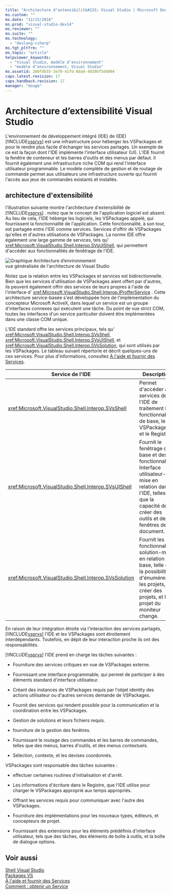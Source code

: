 ```yaml
---
title: "Architecture d’extensibilit&#233; Visual Studio | Microsoft Docs"
ms.custom: ""
ms.date: "12/15/2016"
ms.prod: "visual-studio-dev14"
ms.reviewer: ""
ms.suite: ""
ms.technology: 
  - "devlang-csharp"
ms.tgt_pltfrm: ""
ms.topic: "article"
helpviewer_keywords: 
  - "Visual Studio, modèle d’environnement"
  - "modèle d’environnement, Visual Studio"
ms.assetid: 280fdb55-3e70-41fd-8da0-4039bf5d4894
caps.latest.revision: 17
caps.handback.revision: 17
manager: "douge"
---
```

# Architecture d’extensibilit&#233; Visual Studio
L'environnement de développement intégré \(IDE\) de \(IDE\) [!INCLUDE[vsprvs](../code-quality/includes/vsprvs_md.md)] est une infrastructure pour héberger les VSPackages et pour le rendre plus facile d'échanger les services partagés.  Un exemple de ce est la façon dont l'IDE implémente l'interface utilisateur \(UI\).  L'IDE fournit la fenêtre de conteneur et les barres d'outils et des menus par défaut.  Il fournit également une infrastructure riche COM qui rend l'interface utilisateur programmable.  Le modèle complète de gestion et de routage de commande permet aux utilisateurs une infrastructure ouverte qui fournit l'accès aux jeux de commandes existants et installés.  
  
## architecture d'extensibilité  
 l'illustration suivante montre l'architecture d'extensibilité de [!INCLUDE[vsprvs](../code-quality/includes/vsprvs_md.md)] .  notez que le concept de l'application logiciel est absent.  Au lieu de cela, l'IDE héberge les logiciels, les VSPackages appelé, qui fournissent la fonctionnalité de l'application.  Cette fonctionnalité, à son tour, est partagée entre l'IDE comme services.  Services d'offrir de VSPackages qu'elles et d'autres utilisations de VSPackages.  La norme IDE offre également une large gamme de services, tels qu' <xref:Microsoft.VisualStudio.Shell.Interop.SVsUIShell>, qui permettent d'accéder aux fonctionnalités de fenêtrage de l'IDE.  
  
 ![Graphique Architecture d’environnement](../extensibility/internals/media/environment.png "environment")  
vue généralisée de l'architecture de Visual Studio  
  
 Notez que la relation entre les VSPackages et services est bidirectionnelle.  Bien que les services d'utilisation de VSPackages aient offert par d'autres, ils peuvent également offrir des services de leurs propres à l'aide de l'interface d' <xref:Microsoft.VisualStudio.Shell.Interop.IProfferService> .  Cette architecture service\-basée s'est développée hors de l'implémentation du concepteur Microsoft ActiveX, dans lequel un service est un groupe d'interfaces connexes qui exécutent une tâche.  Du point de vue strict COM, toutes les interfaces d'un service particulier doivent être implémentées dans une classe COM unique.  
  
 L'IDE standard offre les services principaux, tels qu' <xref:Microsoft.VisualStudio.Shell.Interop.SVsShell>, <xref:Microsoft.VisualStudio.Shell.Interop.SVsUIShell>, et <xref:Microsoft.VisualStudio.Shell.Interop.SVsSolution>, qui sont utilisés par les VSPackages.  Le tableau suivant répertorie et décrit quelques\-uns de ces services.  Pour plus d'informations, consultez [À l'aide et fournir des Services](../extensibility/using-and-providing-services.md).  
  
|Service de l'IDE|Description|  
|----------------------|-----------------|  
|<xref:Microsoft.VisualStudio.Shell.Interop.SVsShell>|Permet d'accéder aux services de l'IDE de traitement la fonctionnalité de base, le VSPackages, et le Registre.|  
|<xref:Microsoft.VisualStudio.Shell.Interop.SVsUIShell>|Fournit le fenêtrage de base et des fonctionnalités Interface utilisateur\-mise en relation dans l'IDE, telles que la capacité de créer des outils et des fenêtres de document.|  
|<xref:Microsoft.VisualStudio.Shell.Interop.SVsSolution>|Fournit les fonctionnalités solution\-mise en relation de base, telle que la possibilité d'énumérer les projets, créer des projets, et le projet du moniteur change.|  
  
 En raison de leur intégration étroite via l'interaction des services partagés, [!INCLUDE[vsprvs](../code-quality/includes/vsprvs_md.md)] l'IDE et les VSPackages sont étroitement interdépendants.  Toutefois, en dépit de leur interaction proche ils ont des responsabilités.  
  
 [!INCLUDE[vsprvs](../code-quality/includes/vsprvs_md.md)] l'IDE prend en charge les tâches suivantes :  
  
-   Fourniture des services critiques en vue de VSPackages externe.  
  
-   Fournissant une interface programmable, qui permet de participer à des éléments standard d'interface utilisateur.  
  
-   Créant des instances de VSPackages requis par l'objet identity des actions utilisateur ou d'autres services demande de VSPackages.  
  
-   Fournit des services qui rendent possible pour la communication et la coordination entre les VSPackages.  
  
-   Gestion de solutions et leurs fichiers requis.  
  
-   fourniture de la gestion des fenêtres.  
  
-   Fournissant le routage des commandes et les barres de commandes, telles que des menus, barres d'outils, et des menus contextuels.  
  
-   Sélection, contexte, et les devises coordonnés.  
  
 VSPackages sont responsable des tâches suivantes :  
  
-   effectuer certaines routines d'initialisation et d'arrêt.  
  
-   Les informations d'écriture dans le Registre, que l'IDE utilise pour charger le VSPackages approprié aux temps appropriés.  
  
-   Offrant les services requis pour communiquer avec l'autre des VSPackages.  
  
-   Fourniture des implémentations pour les nouveaux types, éditeurs, et concepteurs de projet.  
  
-   Fournissant des extensions pour les éléments prédéfinis d'interface utilisateur, tels que des tâches, des éléments de boîte à outils, et la boîte de dialogue options.  
  
## Voir aussi  
 [Shell Visual Studio](../extensibility/internals/visual-studio-shell.md)   
 [Packages VS](../extensibility/internals/vspackages.md)   
 [À l'aide et fournir des Services](../extensibility/using-and-providing-services.md)   
 [Comment : obtenir un Service](../Topic/How%20to:%20Get%20a%20Service.md)